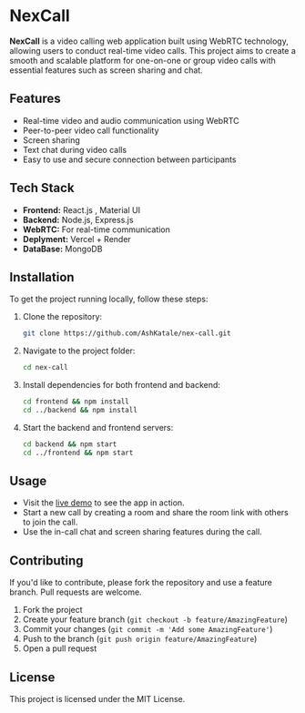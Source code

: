 
# NexCall

**NexCall** is a video calling web application built using WebRTC technology, allowing users to conduct real-time video calls. This project aims to create a smooth and scalable platform for one-on-one or group video calls with essential features such as screen sharing and chat.

## Features

- Real-time video and audio communication using WebRTC
- Peer-to-peer video call functionality
- Screen sharing
- Text chat during video calls
- Easy to use and secure connection between participants

## Tech Stack

- **Frontend:** React.js , Material UI
- **Backend:** Node.js, Express.js
- **WebRTC:** For real-time communication
- **Deplyment:** Vercel + Render
- **DataBase:** MongoDB

## Installation

To get the project running locally, follow these steps:

1. Clone the repository:
   ```bash
   git clone https://github.com/AshKatale/nex-call.git
   ```

2. Navigate to the project folder:
   ```bash
   cd nex-call
   ```

3. Install dependencies for both frontend and backend:
   ```bash
   cd frontend && npm install
   cd ../backend && npm install
   ```

4. Start the backend and frontend servers:
   ```bash
   cd backend && npm start
   cd ../frontend && npm start
   ```

## Usage

- Visit the [live demo](https://nexcall.vercel.app) to see the app in action.
- Start a new call by creating a room and share the room link with others to join the call.
- Use the in-call chat and screen sharing features during the call.

## Contributing

If you'd like to contribute, please fork the repository and use a feature branch. Pull requests are welcome.

1. Fork the project
2. Create your feature branch (`git checkout -b feature/AmazingFeature`)
3. Commit your changes (`git commit -m 'Add some AmazingFeature'`)
4. Push to the branch (`git push origin feature/AmazingFeature`)
5. Open a pull request

## License

This project is licensed under the MIT License.
